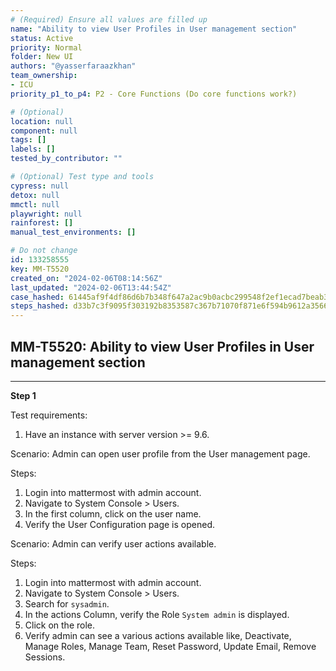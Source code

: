 ```yaml
---
# (Required) Ensure all values are filled up
name: "Ability to view User Profiles in User management section"
status: Active
priority: Normal
folder: New UI
authors: "@yasserfaraazkhan"
team_ownership: 
- ICU
priority_p1_to_p4: P2 - Core Functions (Do core functions work?)

# (Optional)
location: null
component: null
tags: []
labels: []
tested_by_contributor: ""

# (Optional) Test type and tools
cypress: null
detox: null
mmctl: null
playwright: null
rainforest: []
manual_test_environments: []

# Do not change
id: 133258555
key: MM-T5520
created_on: "2024-02-06T08:14:56Z"
last_updated: "2024-02-06T13:44:54Z"
case_hashed: 61445af9f4df86d6b7b348f647a2ac9b0acbc299548f2ef1ecad7beab320452fcb0e693b5da574aa3a141dd95206a82e
steps_hashed: d33b7c3f9095f303192b8353587c367b71070f871e6f594b9612a356621c0e83cc92a7ee07d01a3aad8ba1e0b8661ae6
---
```


<!-- (Auto-generated) Based on frontmatter's "key" and "name" -->

## MM-T5520: Ability to view User Profiles in User management section

---

**Step 1**

Test requirements:

1. Have an instance with server version >= 9.6.

Scenario: Admin can open user profile from the User management page.

Steps:

1. Login into mattermost with admin account.
2. Navigate to System Console > Users.
3. In the first column, click on the user name.
4. Verify the User Configuration page is opened.

Scenario: Admin can verify user actions available.

Steps:

1. Login into mattermost with admin account.
2. Navigate to System Console > Users.
3. Search for `sysadmin`.
4. In the actions Column, verify the Role `System admin` is displayed.
5. Click on the role.
6. Verify admin can see a various actions available like, Deactivate, Manage Roles, Manage Team, Reset Password, Update Email, Remove Sessions.
